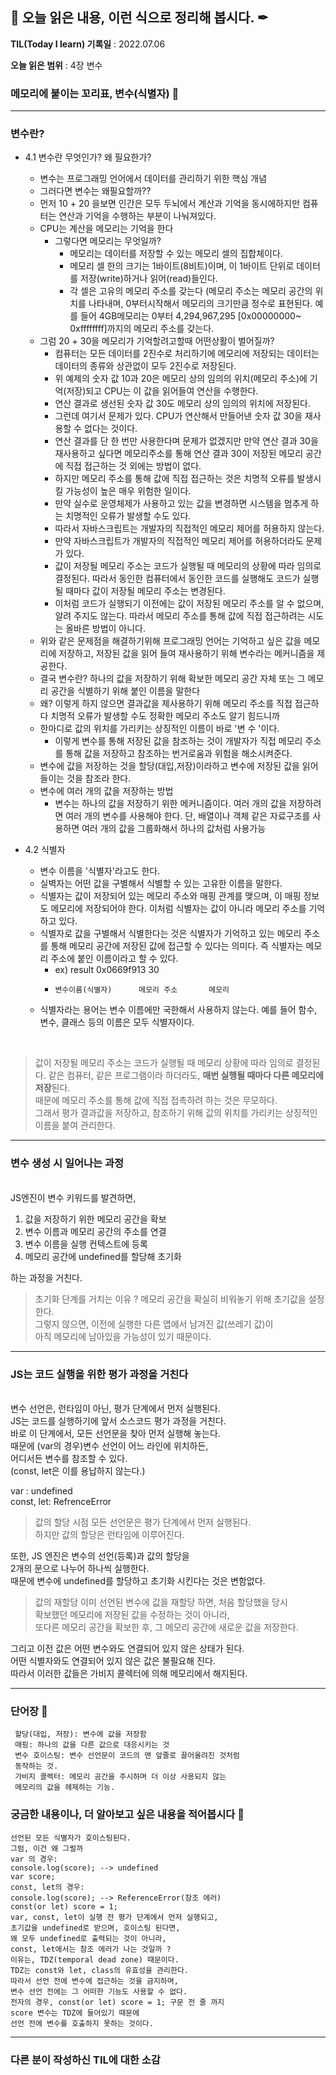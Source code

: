 ## 📕 오늘 읽은 내용, 이런 식으로 정리해 봅시다. ✒

**TIL(Today I learn) 기록일** : 2022.07.06

**오늘 읽은 범위** : 4장 변수

### 메모리에 붙이는 꼬리표, 변수(식별자) 📑

---

### 변수란?

- 4.1 변수란 무엇인가? 왜 필요한가?
  - 변수는 프로그래밍 언어에서 데이터를 관리하기 위한 핵심 개념
  - 그러다면 변수는 왜필요할까?? 
  - 먼저 10 + 20 을보면 인간은 모두 두뇌에서 계산과 기억을 동시에하지만 컴퓨터는 연산과 기억을 수행하는 부분이 나눠져있다.
  - CPU는 계산을 메모리는 기억을 한다
    - 그렇다면 메모리는 무엇일까?
      - 메모리는 데이터를 저장할 수 있는 메모리 셀의 집합체이다.
      - 메모리 셀 한의 크기는 1바이트(8비트)이며, 이 1바이트 단위로 데이터를 저장(write)하거나 읽어(read)들인다.
      - 각 셀은 고유의 메모리 주소를 갖는다 (메모리 주소는 메모리 공간의 위치를 나타내며, 0부터시작해서 메모리의 크기만큼 정수로 표현된다. 예를 들어 4GB메모리는 0부터 4,294,967,295 [0x00000000~ 0xffffffff]까지의 메모리 주소를 갖는다.
  - 그럼 20 + 30을  메모리가 기억할려고할때 어떤상활이 벌어질까?
    - 컴퓨터는 모든 데이터를 2진수로 처리하기에 메모리에 저장되는 데이터는 데이터의 종류와 상관없이 모두 2진수로 저장된다.
    - 위 예제의 숫자 값 10과 20은 메모리 상의 임의의 위치(메모리 주소)에 기억(저장)되고 CPU는 이 값을 읽어들여 연산을 수행한다.
    - 연산 결과로 생선된 숫자 값 30도 메모리 상의 임의의 위치에 저장된다. 
    - 그런데 여기서 문제가 있다. CPU가 연산해서 만들어낸 숫자 값 30을 재사용할 수 없다는 것이다. 
    - 연산 결과를 단 한 번만 사용한다며 문제가 없겠지만 만약 연산 결과 30을 재사용하고 싶다면 메모리주소를 통해 연산 결과 30이 저장된 메모리 공간에 직접 접근하는 것 외에는 방법이 없다.
    - 하지만 메모리 주소를 통해 값에 직접 접근하는 것은 치명적 오류를 발생시킬 가능성이 높은 매우 위험한 일이다.
    - 만약 실수로 운영체제가 사용하고 있는 값을 변경하면 시스템을 멈추게 하는 치명적인 오류가 발생할 수도 있다.
    - 따라서 자바스크립트는 개발자의 직접적인 메모리 제어를 허용하지 않는다.
    - 만약 자바스크립트가 개발자의 직접적인 메모리 제어를 허용하더라도 문제가 있다.
    - 값이 저장될 메모리 주소는 코드가 실행될 때 메모리의 상황에 따라 임의로 결정된다. 따라서 동인한 컴퓨터에서 동인한 코드를 실행해도 코드가 실행될 때마다 값이 저장될 메모리 주소는 변경된다.
    - 이처럼 코드가 실행되기 이전에는 값이 저장된 메모리 주소를 알 수 없으며, 알려 주지도 않는다. 따라서 메모리 주소를 통해 값에 직접 접근하려는 시도는 올바른 방법이 아니다.
  - 위와 같은 문제점을 해결하기위해 프로그래밍 언어는 기억하고 싶은 값을 메모리에 저장하고, 저장된 값을 읽어 들여 재사용하기 위해 변수라는 메커니즘을 제공한다. 
  - 결국 변수란?  하나의 값을 저장하기 위해 확보한 메모리 공간 자체 또는 그 메모리 공간을 식별하기 위해 붙인 이름을 말한다
  - 왜? 이렇게 하지 않으면 결과값을 제사용하기 위해 메모리 주소를 직접 접근하다 치명적 오류가 발생할 수도 정확한 메모리 주소도 알기 힘드니까
  - 한마디로 값의 위치를 가리키는 상징적인 이름이 바로 '변 수 '이다.
    - 이렇게 변수를 통해 저장된 값을 참조하는 것이 개발자가 직접 메모리 주소를 통해 값을 저장하고 참조하는 번거로움과 위험을 해소시켜준다.
  - 변수에 값을 저장하는 것을 할당(대입,저장)이라하고 변수에 저장된 값을 읽어 들이는 것을 참조라 한다.
  - 변수에 여러 개의 값을 저장하는 방법
    - 변수는 하나의 값을 저장하기 위한 메커니즘이다. 여러 개의 값을 저장하려면 여러 개의 변수를 사용해야 한다. 단, 배열이나 객체 같은 자료구조를 사용하면 여러 개의 값을 그룹화해서 하나의 값처럼 사용가능 
  
  
- 4.2 식별자
  - 변수 이름을 '식별자'라고도 한다.
  - 실벽자는 어떤 값을 구별해서 식별할 수 있는 고유한 이름을 말한다.
  - 식별자는 값이 저장되어 있는 메모리 주소와 매핑 관계를 맺으며, 이 매핑 정보도 메모리에 저장되어야 한다. 이처럼 식별자는 값이 아니라 메모리 주소를 기억하고 있다.
  - 식별자로 값을 구별해서 식별한다는 것은 식별자가 기억하고 있는 메모리 주소를 통해 메모리 공간에 저장된 값에 접근할 수 있다는 의미다. 즉 식별자는 메모리 주소에 붙인 이름이라고 할 수 있다.
    - ex)    result       0x0669f913        30
    -     변수이름(식별자)      메모리 주소       메모리 
  - 식별자라는 용어는 변수 이름에만 국한해서 사용하지 않는다. 예를 들어 함수, 변수, 클래스 등의 이름은 모두 식별자이다.     
  
   

</br>

> 값이 저장될 메모리 주소는 코드가 실행될 때 메모리 상황에 따라 임의로 결정된다.
같은 컴퓨터, 같은 프로그램이라 하더라도, <strong>매번 실행될 때마다 다른 메모리에 저장</strong>된다.</br> 때문에 메모리 주소를 통해 값에 직접 접촉하려 하는 것은 무모하다.</br>
그래서 평가 결과값을 저장하고, 참조하기 위해 값의 위치를 가리키는 상징적인 이름을 붙여 관리한다.

---

### 변수 생성 시 일어나는 과정

</br>
JS엔진이 변수 키워드를 발견하면,

1. 값을 저장하기 위한 메모리 공간을 확보
2. 변수 이름과 메모리 공간의 주소를 연결
3. 변수 이름을 실행 컨텍스트에 등록
4. 메모리 공간에 undefined를 할당해 초기화

하는 과정을 거친다.

> 초기화 단계를 거치는 이유 ?
메모리 공간을 확실히 비워놓기 위해 초기값을 설정한다.</br>
그렇지 않으면, 이전에 실행한 다른 앱에서 남겨진 값(쓰레기 값)이</br>
아직 메모리에 남아있을 가능성이 있기 때문이다.

---

### JS는 코드 실행을 위한 평가 과정을 거친다

</br>
변수 선언은, 런타임이 아닌, 평가 단계에서 먼저 실행된다.</br>
JS는 코드를 실행하기에 앞서 소스코드 평가 과정을 거친다.</br>
바로 이 단계에서, 모든 선언문을 찾아 먼저 실행해 놓는다.</br> 
때문에 (var의 경우)변수 선언이 어느 라인에 위치하든,</br> 
어디서든 변수를 참조할 수 있다.</br>
(const, let은 이를 용납하지 않는다.)

var : undefined</br>
const, let: RefrenceError

> 값의 할당 시점
모든 선언문은 평가 단계에서 먼저 실행된다.</br>
하지만 값의 할당은 런타임에 이루어진다.</br>

또한, JS 엔진은 변수의 선언(등록)과 값의 할당을</br>
2개의 문으로 나누어 하나씩 실행한다.</br>
때문에 변수에 undefined를 할당하고 초기화 시킨다는 것은 변함없다.

> 값의 재할당
이미 선언된 변수에 값을 재할당 하면, 처음 할당했을 당시</br>
확보했던 메모리에 저장된 값을 수정하는 것이 아니라,</br>
또다른 메모리 공간을 확보한 후, 그 메모리 공간에 새로운 값을 저장한다.</br>

그리고 이전 값은 어떤 변수와도 연결되어 있지 않은 상태가 된다.</br>
어떤 식별자와도 연결되어 있지 않은 값은 불필요해 진다.</br>
따라서 이러한 값들은 가비지 콜렉터에 의해 메모리에서 해지된다.

---

### 단어장 🔖
```
 할당(대입, 저장): 변수에 값을 저장함
 매핑: 하나의 값을 다른 값으로 대응시키는 것
 변수 호이스팅: 변수 선언문이 코드의 맨 앞줄로 끌어올려진 것처럼
 동작하는 것.
 가비지 콜렉터: 메모리 공간을 주시하며 더 이상 사용되지 않는
 메모리의 값을 헤제하는 기능.
```

### 궁금한 내용이나, 더 알아보고 싶은 내용을 적어봅시다 🤔
```
선언된 모든 식별자가 호이스팅된다.
그럼, 이건 왜 그럴까
var 의 경우:
console.log(score); --> undefined
var score;
const, let의 경우:
console.log(score); --> ReferenceError(참조 에러)
const(or let) score = 1;
var, const, let이 실행 전 평가 단계에서 먼저 실행되고,
초기값을 undefined로 받으며, 호이스팅 된다면,
왜 모두 undefined로 출력되는 것이 아니라,
const, let에서는 참조 에러가 나는 것일까 ?
이유는, TDZ(temporal dead zone) 때문이다.
TDZ는 const와 let, class의 유효성을 관리한다.
따라서 선언 전에 변수에 접근하는 것을 금지하며,
변수 선언 전에는 그 어떠한 기능도 사용할 수 없다.
전자의 경우, const(or let) score = 1; 구문 전 줄 까지
score 변수는 TDZ에 들어있기 때문에 
선언 전에 변수를 호출하지 못하는 것이다.
```

---

### 다른 분이 작성하신 TIL에 대한 소감
